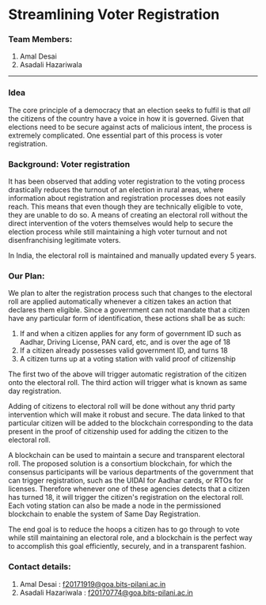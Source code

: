 # Streamlining Voter Registration


### Team Members:
1) Amal Desai
2) Asadali Hazariwala

<hr />

### Idea

The core principle of a democracy that an election seeks to fulfil is that _all_  the citizens of the country have a voice in how it is governed. Given that elections need to be secure against acts of malicious intent, the process is extremely complicated. One essential part of this process is voter registration. 

### Background: Voter registration

It has been observed that adding voter registration to the voting process drastically reduces the turnout of an election in rural areas, where information about registration and registration processes does not easily reach. This means that even though they are technically eligible to vote, they are unable to do so. A means of creating an electoral roll without the direct intervention of the voters themselves would help to secure the election process while still maintaining a high voter turnout and not disenfranchising legitimate voters.

In India, the electoral roll is maintained and manually updated every 5 years.

### Our Plan:
We plan to alter the registration process such that changes to the electoral roll are applied automatically whenever a citizen takes an action that declares them eligible. Since a government can not mandate that a citizen have any particular form of identification, these actions shall be as such:

1) If and when a citizen applies for any form of government ID such as Aadhar, Driving License, PAN card, etc, and is over the age of 18
2) If a citizen already possesses valid government ID, and turns 18
3) A citizen turns up at a voting station with valid proof of citizenship

The first two of the above will trigger automatic registration of the citizen onto the electoral roll. The third action will trigger what is known as same day registration. 

Adding of citizens to electoral roll will be done without any thrid party intervention which will make it robust and secure. The data linked to that particular citizen will be added to the blockchain corresponding to the data present in the proof of citizenship used for adding the citizen to the electoral roll.

A blockchain can be used to maintain a secure and transparent electoral roll. The proposed solution is a consortium blockchain, for which the consensus participants will be various departments of the government that can trigger registration, such as the UIDAI for Aadhar cards, or RTOs for licenses. Therefore whenever one of these agencies detects that a citizen has turned 18, it will trigger the citizen's registration on the electoral roll. Each voting station can also be made a node in the permissioned blockchain to enable the system of Same Day Registration.

The end goal is to reduce the hoops a citizen has to go through to vote while still maintaining an electoral role, and a blockchain is the perfect way to accomplish this goal efficiently, securely, and in a transparent fashion.


### Contact details:
1) Amal Desai : f20171919@goa.bits-pilani.ac.in
2) Asadali Hazariwala : f20170774@goa.bits-pilani.ac.in
